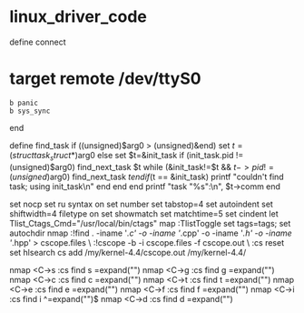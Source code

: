 # linux_driver_code
define connect
#   target remote /dev/ttyS0
    b panic
    b sys_sync
end

define find_task
    if ((unsigned)$arg0 > (unsigned)&end)
        set $t=(struct task_struct *)$arg0
    else
        set $t=&init_task
        if (init_task.pid != (unsigned)$arg0)
            find_next_task $t
            while (&init_task!=$t && $t->pid != (unsigned)$arg0)
                find_next_task $t
            end
            if ($t == &init_task)
                printf "couldn't find task; using init_task\n"
            end
        end
    end
    printf "task \"%s\":\n", $t->comm
end

set nocp
set ru
syntax on
set number
set tabstop=4
set autoindent
set shiftwidth=4
filetype on
set showmatch
set matchtime=5
set cindent
let Tlist_Ctags_Cmd="/usr/local/bin/ctags"
map <F1> <Esc>:TlistToggle<Cr>
set tags=tags;
set autochdir
nmap <F5> :!find . -iname '*.c' -o -iname '*.cpp' -o -iname '*.h' -o -iname '*.hpp' > cscope.files<CR>
                        \ :!cscope -b -i cscope.files -f cscope.out<CR>
                                                \ :cs reset<CR>
set hlsearch
cs add /my/kernel-4.4/cscope.out /my/kernel-4.4/

nmap <C-\>s :cs find s <C-R>=expand("<cword>")<CR><CR>
nmap <C-\>g :cs find g <C-R>=expand("<cword>")<CR><CR>
nmap <C-\>c :cs find c <C-R>=expand("<cword>")<CR><CR>
nmap <C-\>t :cs find t <C-R>=expand("<cword>")<CR><CR>
nmap <C-\>e :cs find e <C-R>=expand("<cword>")<CR><CR>
nmap <C-\>f :cs find f <C-R>=expand("<cfile>")<CR><CR>
nmap <C-\>i :cs find i ^<C-R>=expand("<cfile>")<CR>$<CR>
nmap <C-\>d :cs find d <C-R>=expand("<cword>")<CR><CR>
